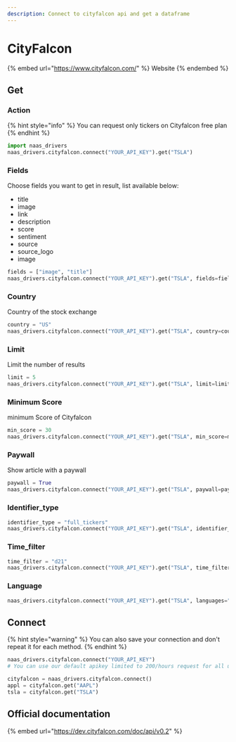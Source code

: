 ```yaml
---
description: Connect to cityfalcon api and get a dataframe
---
```


# CityFalcon

{% embed url="https://www.cityfalcon.com/" %}
Website
{% endembed %}

## Get

### Action

{% hint style="info" %}
You can request only tickers on Cityfalcon free plan
{% endhint %}

```python
import naas_drivers
naas_drivers.cityfalcon.connect("YOUR_API_KEY").get("TSLA")
```

### Fields

Choose fields you want to get in result, list available below:

* title
* image
* link
* description
* score
* sentiment
* source
* source\_logo
* image

```python
fields = ["image", "title"]
naas_drivers.cityfalcon.connect("YOUR_API_KEY").get("TSLA", fields=fields)
```

### Country

Country of the stock exchange

```python
country = "US"
naas_drivers.cityfalcon.connect("YOUR_API_KEY").get("TSLA", country=country)
```

### Limit

Limit the number of results

```python
limit = 5
naas_drivers.cityfalcon.connect("YOUR_API_KEY").get("TSLA", limit=limit)
```

### Minimum Score

minimum Score of Cityfalcon

```python
min_score = 30
naas_drivers.cityfalcon.connect("YOUR_API_KEY").get("TSLA", min_score=min_score)
```

### Paywall

Show article with a paywall

```python
paywall = True
naas_drivers.cityfalcon.connect("YOUR_API_KEY").get("TSLA", paywall=paywall)
```

### Identifier\_type

```python
identifier_type = "full_tickers"
naas_drivers.cityfalcon.connect("YOUR_API_KEY").get("TSLA", identifier_type=identifier_type)
```

### Time\_filter

```python
time_filter = "d21"
naas_drivers.cityfalcon.connect("YOUR_API_KEY").get("TSLA", time_filter=time_filter)
```

### Language

```python
naas_drivers.cityfalcon.connect("YOUR_API_KEY").get("TSLA", languages="en")
```

## Connect

{% hint style="warning" %}
You can also save your connection and don't repeat it for each method.
{% endhint %}

```python
naas_drivers.cityfalcon.connect("YOUR_API_KEY")
# You can use our default apikey limited to 200/hours request for all users

cityfalcon = naas_drivers.cityfalcon.connect()
appl = cityfalcon.get("AAPL")
tsla = cityfalcon.get("TSLA")
```

## Official documentation

{% embed url="https://dev.cityfalcon.com/doc/api/v0.2" %}
